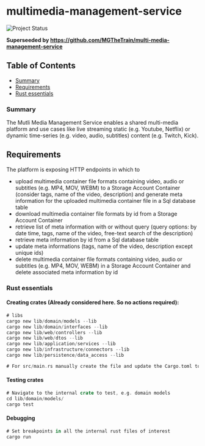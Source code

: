 # multimedia-management-service

![Project Status](https://img.shields.io/badge/Status-Superseeded-red)

**Superseeded by https://github.com/MGTheTrain/multi-media-management-service**

## Table of Contents

- [Summary](#summary)
- [Requirements](#requirements)
- [Rust essentials](#rust-essentials)

### Summary

The Mutli Media Management Service enables a shared multi-media platform and use cases like live streaming static (e.g. Youtube, Netflix) or dynamic time-series (e.g. video, audio, subtitles) content (e.g. Twitch, Kick).

## Requirements

The platform is exposing HTTP endpoints in which to

- upload multimedia container file formats containing video, audio or subtitles (e.g. MP4, MOV, WEBM) to a Storage Account Container (consider tags, name of the video, description) and generate meta information for the uploaded multimedia container file in a Sql database table
- download multimedia container file formats by id from a Storage Account Container
- retrieve list of meta information with or without query (query options: by date time, tags, name of the video, free-text search of the description)
- retrieve meta information by id from a Sql database table
- update meta informations (tags, name of the video, description except unique ids)
- delete multimedia container file formats containing video, audio or subtitles (e.g. MP4, MOV, WEBM) in a Storage Account Container and delete associated meta information by id

### Rust essentials

#### Creating crates (Already considered here. So no actions required):

```rust
# libs
cargo new lib/domain/models --lib
cargo new lib/domain/interfaces --lib
cargo new lib/web/controllers --lib
cargo new lib/web/dtos --lib
cargo new lib/application/services --lib
cargo new lib/infrastructure/connectors --lib
cargo new lib/persistence/data_access --lib

# For src/main.rs manually create the file and update the Cargo.toml to include internal and external crates
```

#### Testing crates

```rust
# Navigate to the internal crate to test, e.g. domain models
cd lib/domain/models/
cargo test
```

#### Debugging

```rust
# Set breakpoints in all the internal rust files of interest
cargo run
```
